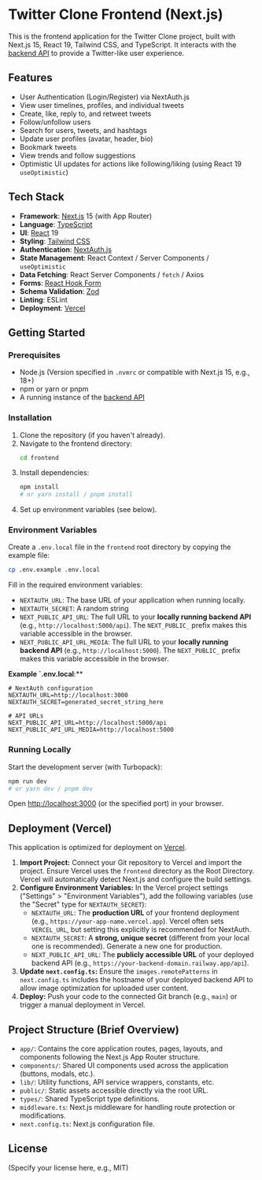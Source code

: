 # Twitter Clone Frontend (Next.js)

This is the frontend application for the Twitter Clone project, built with Next.js 15, React 19, Tailwind CSS, and TypeScript. It interacts with the [backend API](https://github.com/gustavohdab/rettiwt-backend/blob/main/README.md) to provide a Twitter-like user experience.

## Features

-   User Authentication (Login/Register) via NextAuth.js
-   View user timelines, profiles, and individual tweets
-   Create, like, reply to, and retweet tweets
-   Follow/unfollow users
-   Search for users, tweets, and hashtags
-   Update user profiles (avatar, header, bio)
-   Bookmark tweets
-   View trends and follow suggestions
-   Optimistic UI updates for actions like following/liking (using React 19 `useOptimistic`)

## Tech Stack

-   **Framework**: [Next.js](https://nextjs.org/) 15 (with App Router)
-   **Language**: [TypeScript](https://www.typescriptlang.org/)
-   **UI**: [React](https://react.dev/) 19
-   **Styling**: [Tailwind CSS](https://tailwindcss.com/)
-   **Authentication**: [NextAuth.js](https://next-auth.js.org/)
-   **State Management**: React Context / Server Components / `useOptimistic`
-   **Data Fetching**: React Server Components / `fetch` / Axios
-   **Forms**: [React Hook Form](https://react-hook-form.com/)
-   **Schema Validation**: [Zod](https://zod.dev/)
-   **Linting**: ESLint
-   **Deployment**: [Vercel](https://vercel.com/)

## Getting Started

### Prerequisites

-   Node.js (Version specified in `.nvmrc` or compatible with Next.js 15, e.g., 18+)
-   npm or yarn or pnpm
-   A running instance of the [backend API](../backend/README.md)

### Installation

1.  Clone the repository (if you haven't already).
2.  Navigate to the frontend directory:
    ```bash
    cd frontend
    ```
3.  Install dependencies:
    ```bash
    npm install
    # or yarn install / pnpm install
    ```
4.  Set up environment variables (see below).

### Environment Variables

Create a `.env.local` file in the `frontend` root directory by copying the example file:

```bash
cp .env.example .env.local
```

Fill in the required environment variables:

-   `NEXTAUTH_URL`: The base URL of your application when running locally.
-   `NEXTAUTH_SECRET`: A random string
-   `NEXT_PUBLIC_API_URL`: The full URL to your **locally running backend API** (e.g., `http://localhost:5000/api`). The `NEXT_PUBLIC_` prefix makes this variable accessible in the browser.
-   `NEXT_PUBLIC_API_URL_MEDIA`: The full URL to your **locally running backend API** (e.g., `http://localhost:5000`). The `NEXT_PUBLIC_` prefix makes this variable accessible in the browser.

**Example `.env.local**:\*\*

```env
# NextAuth configuration
NEXTAUTH_URL=http://localhost:3000
NEXTAUTH_SECRET=generated_secret_string_here

# API URLs
NEXT_PUBLIC_API_URL=http://localhost:5000/api
NEXT_PUBLIC_API_URL_MEDIA=http://localhost:5000
```

### Running Locally

Start the development server (with Turbopack):

```bash
npm run dev
# or yarn dev / pnpm dev
```

Open [http://localhost:3000](http://localhost:3000) (or the specified port) in your browser.

## Deployment (Vercel)

This application is optimized for deployment on [Vercel](https://vercel.com/).

1.  **Import Project:** Connect your Git repository to Vercel and import the project. Ensure Vercel uses the `frontend` directory as the Root Directory. Vercel will automatically detect Next.js and configure the build settings.
2.  **Configure Environment Variables:** In the Vercel project settings ("Settings" > "Environment Variables"), add the following variables (use the "Secret" type for `NEXTAUTH_SECRET`):
    -   `NEXTAUTH_URL`: The **production URL** of your frontend deployment (e.g., `https://your-app-name.vercel.app`). Vercel often sets `VERCEL_URL`, but setting this explicitly is recommended for NextAuth.
    -   `NEXTAUTH_SECRET`: A **strong, unique secret** (different from your local one is recommended). Generate a new one for production.
    -   `NEXT_PUBLIC_API_URL`: The **publicly accessible URL** of your deployed backend API (e.g., `https://your-backend-domain.railway.app/api`).
3.  **Update `next.config.ts`:** Ensure the `images.remotePatterns` in `next.config.ts` includes the hostname of your deployed backend API to allow image optimization for uploaded user content.
4.  **Deploy:** Push your code to the connected Git branch (e.g., `main`) or trigger a manual deployment in Vercel.

## Project Structure (Brief Overview)

-   `app/`: Contains the core application routes, pages, layouts, and components following the Next.js App Router structure.
-   `components/`: Shared UI components used across the application (buttons, modals, etc.).
-   `lib/`: Utility functions, API service wrappers, constants, etc.
-   `public/`: Static assets accessible directly via the root URL.
-   `types/`: Shared TypeScript type definitions.
-   `middleware.ts`: Next.js middleware for handling route protection or modifications.
-   `next.config.ts`: Next.js configuration file.

## License

(Specify your license here, e.g., MIT)
